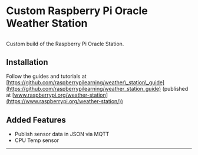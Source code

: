 # Custom Raspberry Pi Oracle Weather Station

##

Custom build of the Raspberry Pi Oracle Station. 

## Installation

Follow the guides and tutorials at [https://github.com/raspberrypilearning/weather\_station\_guide](https://github.com/raspberrypilearning/weather_station_guide) (published at [www.raspberrypi.org/weather-station](https://www.raspberrypi.org/weather-station/))

## Added Features

* Publish sensor data in JSON via MQTT
* CPU Temp sensor

----------
